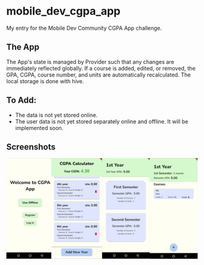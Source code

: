 # mobile_dev_cgpa_app

My entry for the Mobile Dev Community CGPA App challenge.

## The App

The App's state is managed by Provider such that any changes are immediately reflected globally.
If a course is added, edited, or removed, the GPA, CGPA, course number, and units are automatically recalculated.
The local storage is done with hive.

## To Add:

- The data is not yet stored online.
- The user data is not yet stored separately online and offline. It will be implemented soon.

## Screenshots

![App screenshots](app_screenshots\cgpa_demo.png?raw=true "App Screenshots")
